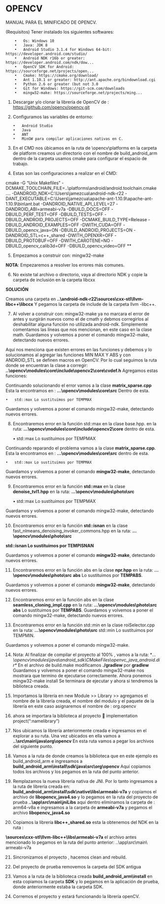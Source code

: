 # OPENCV
MANUAL PARA EL MINIFICADO DE OPENCV.


(Requisitos) Tener instalado los siguientes softwares:

        •	Os: Windows 10
        •	Java: JDK 8
        •	Android Studio 3.1.4 for Windows 64-bit: https://developer.android.com/studio/
        •	Android NDK r16b or greater: https://developer.android.com/ndk/dow...
        •	OpenCV SDK for Android: https://sourceforge.net/projects/open...
        •	Cmake: https://cmake.org/download/
        •	Ant 1.10.1 or greater: http://ant.apache.org/bindownload.cgi
        •	Python 2.6 or greater (but not 3.0
        •	Git for Windows: https://git-scm.com/downloads
        •	mingw32-make: https://sourceforge.net/projects/ming...


1.	Descargar y/o clonar la librería de OpenCV de : https://github.com/opencv/opencv.git
2.	Configuramos las variables de entorno:

        •	Android Studio
        •	Java
        •	ANT
        •	MinGW para compilar aplicaciones nativas en C.

3.	En el CMD  nos úbicamos en la ruta de  \opencv\platforms en la carpeta de platform creamos un directorio con el nombre de build_android_arm dentro de la carpeta usamos  cmake para configurar el espacio de trabajo.

4.	Estas son las configuraciones a realizar en el CMD:


cmake -G “Unix Makefiles”
-DCMAKE_TOOLCHAIN_FILE=..\platforms\android/android.toolchain.cmake  ..\..
-DANDROID_NDK=C:\Users\jamezcua\android-ndk-r22
-DANT_EXECUTABLE=C:\Users\jamezcua\apache-ant-1.10.9\apache-ant-1.10.9\bin\ant.bat
-DANDROID_NATIVE_API_LEVEL=27
-DANDROID_ABI=armeabi-v7a
-DBUILD_DOCS=OFF
-DBUILD_PERF_TEST=OFF
-DBUILD_TESTS=OFF
-DBUILD_ANDROID_PROJECTS=OFF
-DCMAKE_BUILD_TYPE=Release
-DBUILD_ANDROID_EXAMPLES=OFF
-DWITH_CUDA=OFF
-DBUILD_opencv_java=ON
-DBUILD_ANDROID_PROJECTS=ON
-DANDROID_STL=c++_shared
-DWITH_OPENXR=OFF
-DBUILD_PROTOBUF=OFF
-DWITH_CAROTENE=NO
-DBUILD_opencv_calib3d=OFF
-DBUILD_opencv_video=OFF **

5.	Empezamos a construir con: mingw32-make

**NOTA**: Empezaremos a  resolver los errores más comunes.

6.	No existe tal archivo o directorio, vaya al directorio NDK y copie la carpeta de inclusión en la carpeta libcxx

**SOLUCIÓN**

Creamos una carpeta en  **..\android-ndk-r22\sources\cxx-stl\llvm-libc++\libccx**
Y pegamos la carpeta de include de la carpeta llvm -libc++.

7.	Al volver a construir con: mingw32-make ya no marcara el error de antes y surgirán nuevos como el de cmath  y debmos corregirlos al deshabilitar alguna función no utilizada android-ndk.
Simplemente comentamos las líneas que nos mencionan, en este caso en la clase math.
Guardamos y volvemos a poner el comando mingw32-make, detectando nuevos errores.


Aquí nos menciona que existen errores en las funciones y debemos y lo solucionamos al agregar las funciones MIN MAX Y ABS y con ANDROID_STL se definen macros en OpenCV.
Por lo cual seguimos la ruta donde se encuentran la clase a corregir:
**..\opencv\modules\core\include\opencv2\core\cvdef.h**
Agregamos estas funciones:

Continuando solucionando el error vamos a la clase **matrix_sparse.cpp** Esta la encontramos en : **...\opencv\modules\core\src** Dentro de esta.

    •	std::max Lo sustituimos por TEMPMAX

Guardamos y volvemos a poner el comando mingw32-make, detectando nuevos errores.

8.	Encontraremos error en la función std::max  en la clase base.hpp. en la ruta: **…\opencv\modules\core\include\opencv2\core** dentro de esta.

    •	std::max Lo sustituimos por TEMPMAX

Continuando reparando el problema vamos a la clase **matrix_sparse.cpp**. Esta la encontramos en : **...\opencv\modules\core\src** dentro de esta.

    •	std::max Lo sustituimos por TEMPMAX

Guardamos y volvemos a poner el comando **mingw32-make**, detectando nuevos errores.

9.	Encontraremos error en la función **std::max**  en la clase **denoise_tvl1.hpp** en la ruta: **…\opencv\modules\photo\src**

    •	std::max Lo sustituimos por TEMPMAX

Guardamos y volvemos a poner el comando mingw32-make, detectando nuevos errores.

10.	Encontraremos error en la función **std::isnan** en la clase fast_nlmeans_denoising_invoker_commons.hpp  en la ruta: **…\opencv\modules\photo\src**

**std::isnan Lo sustituimos por TEMPISNAN**

Guardamos y volvemos a poner el comando **mingw32-make**, detectando nuevos errores.

11.	Encontraremos error en la función abs en la clase **npr.hpp** en la ruta: **…\opencv\modules\photo\src**
**abs** Lo sustituimos por **TEMPABS**.

Guardamos y volvemos a poner el comando **mingw32-make**, detectando nuevos errores.

12.	Encontraremos error en la función abs en la clase **seamless_cloning_impl.cpp** en la ruta: **…\opencv\modules\photo\src**
**abs** Lo sustituimos por **TEMPABS**.
Guardamos y volvemos a poner el comando mingw32-make, detectando nuevos errores.

13.	Encontraremos error en la función std::min en la clase roiSelector.cpp en la ruta: **…\opencv\modules\photo\src**
std::min Lo sustituimos por TEMPMIN.

Guardamos y volvemos a poner el comando mingw32-make.

14.	Nota: Al finalizar de compilar el proyecto al 100% , vamos a la ruta:
**…\opencv\modules\java\android_sdk\CMakeFiles\openvc_java_android.dir\**
En el archivo de build.make  modificamos  **./gradlew**  por  **gradlew**
Guardamos y volvemos a poner el comando mingw32-make   nos mostrara que termino de ejecutarse correctamente. Ahora ponemos  mingw32-make install
Se terminara de ejecutar y ahora si tendremos la biblioteca creada.

15.	Importamos la librería   en new Module >> Library >> agregamos el nombre de la librería creada, el nombre del modulo y el paquete de la librería en este caso asignaremos el nombre de : org.opencv

16.	ahora se importara la biblioteca al proyecto  implementation project(“:namelibrary”)

17.	Nos ubicamos la librería anteriormente creada e ingresamos en el explorar a su ruta.
Una vez ubicados en ella vamos a  **..\src\main\java\org\opencv**
En esta ruta vamos a pegar los archivos del siguiente punto.

18.	Vamos a la ruta de donde creamos la biblioteca que en este ejemplo es build_android_arm e ingresamos a **build_android_arm\install\sdk\java\src\org\opencv**
Aquí copiamos todos los archivos y los pegamos en la ruta del punto anterior.

19.	Remplazamos la nueva librería nativa de JNI. Por lo tanto ingresamos a la ruta de librería creada en: **build_android_arm\install\sdk\native\libs\armeabi-v7a**  y copiamos el archivo de **libopencv_java4.so**  y lo pegamos en  la ruta del proyecto de prueba  **..\app\src\main\jniLibs**  aquí dentro eliminamos la carpeta de : arm64-v8a  e ingresamos a la carpeta de **armeabi-v7a**  y pegamos el archivo **libopencv_java4.so**

20.	Copiamos la librería  **libc++_shared.so** esta la obtenemos del NDK en la ruta :

**\sources\cxx-stl\llvm-libc++\libs\armeabi-v7a**  el archivo antes mencionado lo pegamos en la ruta del punto anterior: ..\app\src\main\ armeabi-v7a

21.	Sincronizamos el proyecto , hacemos clean and rebuild.

22.	Del proyecto de prueba removemos la carpeta del SDK antigua

23.	Vamos a la ruta de la biblioteca creada **build_android_arm\install**  en esta copiamos la carpeta **SDK**  y lo pegamos en la aplicación de prueba, donde anteriormente estaba la carpeta SDK.

24.	Corremos el proyecto y estará funcionando la librería openCV.

